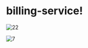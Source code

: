 # billing-service!

![22](https://user-images.githubusercontent.com/12114256/207122100-1e3b29c3-5fb1-4707-9f6b-64543c0a8c89.PNG)

![7](https://user-images.githubusercontent.com/12114256/207122104-8cf544b3-09ef-4d20-8b7e-a53491560b74.jpg)




